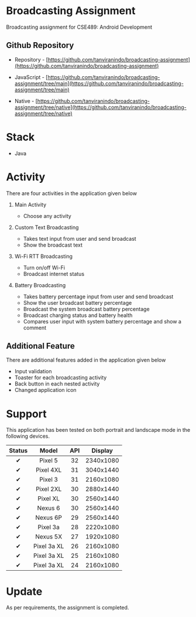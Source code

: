# Broadcasting Assignment

Broadcasting assignment for CSE489: Android Development

## Github Repository

- Repository - [https://github.com/tanviranindo/broadcasting-assignment](https://github.com/tanviranindo/broadcasting-assignment)

- JavaScript - [https://github.com/tanviranindo/broadcasting-assignment/tree/main](https://github.com/tanviranindo/broadcasting-assignment/tree/main)

- Native - [https://github.com/tanviranindo/broadcasting-assignment/tree/native](https://github.com/tanviranindo/broadcasting-assignment/tree/native)

# Stack

- Java

# Activity
There are four activities in the application given below

1.  Main Activity
    - Choose any activity

2. Custom Text Broadcasting
    - Takes text input from user and send broadcast
    - Show the broadcast text

3. Wi-Fi RTT Broadcasting
    - Turn on/off Wi-Fi
    - Broadcast internet status

4. Battery Broadcasting
    - Takes battery percentage input from user and send broadcast
    - Show the user broadcast battery percentage
    - Broadcast the system broadcast battery percentage
    - Broadcast charging status and battery health
    - Compares user input with system battery percentage and show a comment


## Additional Feature

There are additional features added in the application given below
- Input validation
- Toaster for each broadcasting activity
- Back button in each nested activity
- Changed application icon


# Support

This application has been tested on both portrait and landscape mode in the following devices.

| Status |    Model    | API |  Display  |
| :----: | :---------: | :-: | :-------: |
|   ✔    |   Pixel 5   | 32  | 2340x1080 |
|   ✔    |  Pixel 4XL  | 31  | 3040x1440 |
|   ✔    |   Pixel 3   | 31  | 2160x1080 |
|   ✔    |  Pixel 2XL  | 30  | 2880x1440 |
|   ✔    |  Pixel XL   | 30  | 2560x1440 |
|   ✔    |   Nexus 6   | 30  | 2560x1440 |
|   ✔    |  Nexus 6P   | 29  | 2560x1440 |
|   ✔    |  Pixel 3a   | 28  | 2220x1080 |
|   ✔    |  Nexus 5X   | 27  | 1920x1080 |
|   ✔    | Pixel 3a XL | 26  | 2160x1080 |
|   ✔    | Pixel 3a XL | 25  | 2160x1080 |
|   ✔    | Pixel 3a XL | 24  | 2160x1080 |

# Update

As per requirements, the assignment is completed.
